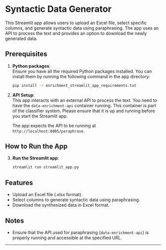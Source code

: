 
# Syntactic Data Generator

This Streamlit app allows users to upload an Excel file, select specific columns, and generate syntactic data using paraphrasing. The app uses an API to process the text and provides an option to download the newly generated data.

## Prerequisites

1. **Python packages**:  
   Ensure you have all the required Python packages installed. You can install them by running the following command in the app directory:

   ```bash
   pip install -r enrichment_streamlit_app_requirements.txt
   ```

2. **API Setup**:  
   This app interacts with an external API to process the text. You need to have the `data-enrichment-api` container running. This container is part of the classifier system. Please ensure that it is up and running before you start the Streamlit app.

   The app expects the API to be running at `http://localhost:8005/paraphrase`.

## How to Run the App

3. **Run the Streamlit app**:

   ```bash
   streamlit run streamlit_app.py
   ```

## Features

- Upload an Excel file (.xlsx format).
- Select columns to generate syntactic data using paraphrasing.
- Download the synthesized data in Excel format.

## Notes

- Ensure that the API used for paraphrasing (`data-enrichment-api`) is properly running and accessible at the specified URL.

---